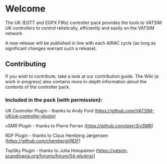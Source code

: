 # Welcome
The UK (EGTT and EGPX FIRs) controller pack provides the tools to VATSIM UK controllers to control relistically, efficiently and easily on the VATSIM network

A new release will be published in line with each AIRAC cycle (as long as significant changes warrant such a release).

## Contributing
If you wish to contribute, take a look at our contribution guide. The Wiki (a work in progress) also contains more in-depth information about the contents of the controller pack.

### Included in the pack (with permission):
UK Controller Plugin - thanks to Andy Ford (https://github.com/VATSIM-UK/uk-controller-plugin)

vSMR Plugin - thanks to Pierre Ferran (https://github.com/pierr3/vSMR)

RDF Plugin - thanks to Claus Hemberg Jørgensen (https://github.com/chembergj/RDF)

TopSky Plugin - thanks to Juha Holopainen (https://vatsim-scandinavia.org/forums/forum/54-plugins/)
